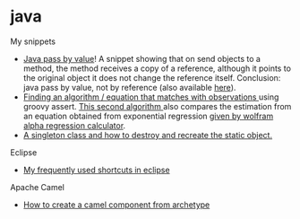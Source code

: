 # java

My snippets

* [Java pass by value](http://groovyconsole.appspot.com/script/5150188356239360)! A snippet showing that on send objects to a method, the method receives a copy of a reference, although it points to the original object it does not change the reference itself. Conclusion: java pass by value, not by reference \(also available [here](https://ideone.com/HTJ2Nc)\). 
* [Finding an algorithm / equation that matches with observations ](http://groovyconsole.appspot.com/script/5203477827420160)using groovy assert. [This second algorithm ](http://groovyconsole.appspot.com/script/5097740564430848)also compares the estimation from an equation obtained from exponential regression [given by wolfram alpha regression calculator](https://www.wolframalpha.com/widgets/view.jsp?id=a96a9e81ac4bbb54f8002bb61b8d3472).
* [A singleton class and how to destroy and recreate the static object.](https://ideone.com/me1NvQ)

Eclipse

* [My frequently used shortcuts in eclipse](https://gist.github.com/cleberjamaral/1049946bc9142283c5d66fa137505fa7)

Apache Camel

* [How to create a camel component from archetype](https://gist.github.com/cleberjamaral/2914b691085cfaa6a163b7ba39d75af8)

